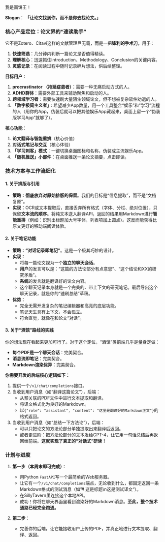 我是画饼王！



**Slogan**： **「让论文找到你，而不是你去找论文。」**

### 核心产品定位：论文界的“速读助手”

它不是Zotero、Citavi这样的文献管理巨无霸，而是一把**锋利的手术刀**，用于：
1.  **快速筛选**：几分钟内判断一篇论文是否值得精读。
2.  **理解核心**：迅速抓住Introduction、Methodology、Conclusion的关键内容。
3.  **灵感记录**：在阅读过程中随时记录碎片想法，供后续整理。

**目标用户**：
1.  **procrastinator （拖延症患者）**：需要一种无痛启动方式的人。
2.  **ADHD群体**：需要外部工具来辅助聚焦和启动的人。
3.  **跨领域学习者**：需要快速刷大量陌生领域论文，但不想被复杂软件劝退的人。
4.  **「数字极简主义者」**：希望减少App数量，用一个工具整合“娱乐”和“学习”流程的人（用你的App，伪装后就可以把其他娱乐App藏起来，桌面上留一个“伪装版学习App”就够了）。

**核心功能**：
1.  **论文翻译与智能重排**（核心价值）
2.  **对话式笔记与交互**（核心体验）
3.  **「学习刺客」模式**：一键切换桌面图标和名称，伪装成主流娱乐App。
4.  **「随机推送」小部件**：在桌面推送一条论文摘要，点击即读。


### 技术方案与工作流细化


#### 1. 关于排版与引用
*   **策略**：**彻底放弃对原始排版的保留**。我们的目标是“信息提取”，而不是“文档复原”。
*   **实现**：OCR或文本提取后，直接丢弃所有格式（字体、分栏、绝对位置），只保留**文本流的顺序**。将纯文本送入翻译API，返回的结果用Markdown进行**智能重排**（例如：识别出标题加大号字体，列表项加上圆点）。这反而能获得比原文更好的移动端阅读体验。

#### 2. 关于笔记功能
*   **策略**：**“对话记录即笔记”**。这是一个极其巧妙的设计。
*   **实现**：
    *   将每一篇论文视为一个**独立的聊天会话**。
    *   **用户**的发言可以是：“这篇的方法论部分有点意思”、“这个结论和XX的研究矛盾”。
    *   **系统**的发言就是翻译好的论文内容。
    *   这个聊天记录本身就是一个完美的、带上下文的研究笔记。最后导出这个聊天记录，就是你的“速刷总结”草稿。
*   **优势**：
    *   完全无需开发复杂的笔记编辑器和高亮的底层功能。
    *   笔记天生具有上下文，不会孤立。
    *   符合直觉，就像在和论文“对话”。

#### 3. 关于“酒馆”路线的实践

你的想法现在看起来更加可行了。对于这个定位，“酒馆”类前端几乎是量身定做：

*   **每个PDF是一个聊天会话**：完美契合。
*   **消息流即笔记**：完美契合。
*   **Markdown渲染优异**：完美契合。

**你需要开发的后端核心逻辑如下：**
1.  提供一个`/v1/chat/completions`接口。
2.  当收到用户消息（如“翻译这篇论文”），后端：
    *   从预关联的PDF文件中进行文本提取和翻译。
    *   将译文格式化为良好的Markdown。
    *   以`{"role": "assistant", "content": "这里是翻译好的Markdown正文"}`的格式返回。
3.  当收到用户消息（如“总结一下方法论”），后端：
    *   可以只把论文的方法论部分单独提取出来翻译后返回。
    *   或者更进阶：把方法论部分的文本发给GPT-4，让它用一句话总结后再返回给前端。**这就实现了真正的“对话式”研读！**

### 计划与进度

1.  **第一步（本周末即可完成）**：
    *   用Python `FastAPI`写一个最简单的Web服务器。
    *   让它有一个`/v1/chat/completions`端点，无论收到什么，都固定返回一条Markdown格式的测试消息（如”# 这是标题\n这是测试译文“）。
    *   在SillyTavern里连接这个本地API。
    *   成功！你将在聊天界面里看到渲染好的Markdown消息。**至此，整个技术通路已经完全跑通。**

2.  **第二步**：
    *   完善你的后端，让它能接收用户上传的PDF，并真正地进行文本提取、翻译、返回。

